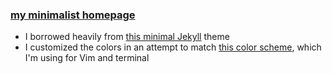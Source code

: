 ### [my minimalist homepage](https://rusticbison.github.io/website/)
* I borrowed heavily from [this minimal Jekyll](https://github.com/getmicah/getmicah.github.io) theme
* I customized the colors in an attempt to match [this color scheme](http://ethanschoonover.com/solarized), which I'm using for Vim and terminal
